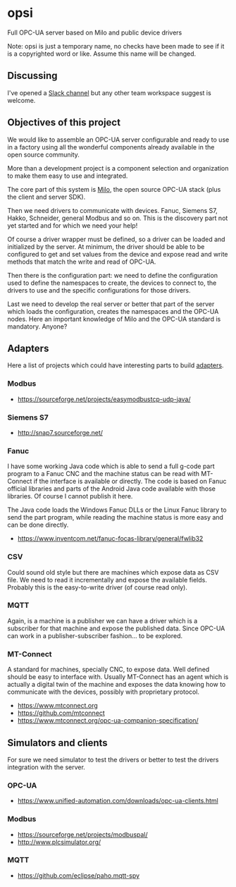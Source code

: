 # opsi
Full OPC-UA server based on Milo and public device drivers

Note: opsi is just a temporary name, no checks have been made to see if it is a
copyrighted word or like. Assume this name will be changed.

## Discussing

I've opened a [Slack channel](https://opsigroup.slack.com) but any other
team workspace suggest is welcome.

## Objectives of this project

We would like to assemble an OPC-UA server configurable and ready to use in a 
factory using all the wonderful components already available in the open source
community. 

More than a development project is a component selection and organization to make
them easy to use and integrated.

The core part of this system is [Milo](https://github.com/eclipse/milo), 
the open source OPC-UA stack (plus the client and server SDK). 

Then we need drivers to communicate with devices. Fanuc, Siemens S7, Hakko,
Schneider, general Modbus and so on. This is the discovery part not yet started
and for which we need your help!

Of course a driver wrapper must be defined, so a driver can be loaded and
initialized by the server. At minimum, the driver should be able to be configured
to get and set values from the device and expose read and write methods that match
the write and read of OPC-UA.

Then there is the configuration part: we need to define the configuration used to
define the namespaces to create, the devices to connect to, the drivers to use and 
the specific configurations for those drivers.

Last we need to develop the real server or better that part of the server which loads
the configuration, creates the namespaces and the OPC-UA nodes. Here an important knowledge
of Milo and the OPC-UA standard is mandatory. Anyone?

## Adapters

Here a list of projects which could have interesting parts to build <a href="adapters.md">adapters</a>.

### Modbus

- https://sourceforge.net/projects/easymodbustcp-udp-java/

### Siemens S7

- http://snap7.sourceforge.net/

### Fanuc

I have some working Java code which is able to send a full g-code part program to a
Fanuc CNC and the machine status can be read with MT-Connect if the interface is available
or directly. The code is based on Fanuc official libraries and parts of the Android Java code
available with those libraries. Of course I cannot publish it here.

The Java code loads the Windows Fanuc DLLs or the Linux Fanuc library to send the part program,
while reading the machine status is more easy and can be done directly.

- https://www.inventcom.net/fanuc-focas-library/general/fwlib32

### CSV

Could sound old style but there are machines which expose data as CSV file. We need to read
it incrementally and expose the available fields. Probably this is the easy-to-write driver
(of course read only).

### MQTT

Again, is a machine is a publisher we can have a driver which is a subscriber for that machine and
expose the published data. Since OPC-UA can work in a publisher-subscriber fashion... to be explored.

### MT-Connect

A standard for machines, specially CNC, to expose data. Well defined should be easy to
interface with. Usually MT-Connect has an agent which is actually a digital twin of the machine
and exposes the data knowing how to communicate with the devices, possibly with proprietary protocol.

- https://www.mtconnect.org
- https://github.com/mtconnect
- https://www.mtconnect.org/opc-ua-companion-specification/

## Simulators and clients

For sure we need simulator to test the drivers or better to test the drivers integration
with the server.

### OPC-UA

- https://www.unified-automation.com/downloads/opc-ua-clients.html

### Modbus

- https://sourceforge.net/projects/modbuspal/
- http://www.plcsimulator.org/

### MQTT

- https://github.com/eclipse/paho.mqtt-spy
